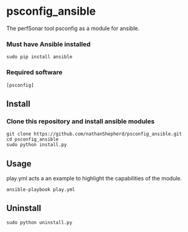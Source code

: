 # psconfig_ansible
The perfSonar tool psconfig as a module for ansible.


### Must have Ansible installed
```
sudo pip install ansible
```

### Required software
```
[psconfig]
```

## Install 
### Clone this repository and install ansible modules
```
git clone https://github.com/nathanShepherd/psconfig_ansible.git
cd psconfig_ansible
sudo python install.py
```

## Usage
play.yml acts a an example to highlight the capabilities of the module.
```
ansible-playbook play.yml
```

## Uninstall
```
sudo python uninstall.py
```
